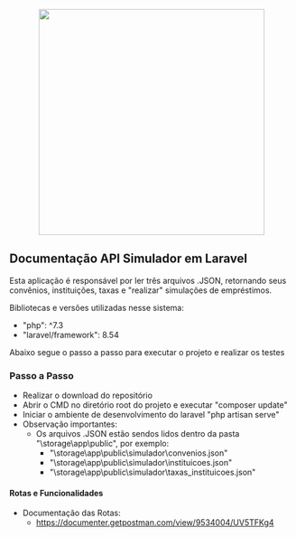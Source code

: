 <p align="center"><a href="https://laravel.com" target="_blank"><img src="https://raw.githubusercontent.com/laravel/art/master/logo-lockup/5%20SVG/2%20CMYK/1%20Full%20Color/laravel-logolockup-cmyk-red.svg" width="400"></a></p>

## Documentação API Simulador em Laravel

Esta aplicação é responsável por ler três arquivos .JSON, retornando seus convênios, instituições, taxas e "realizar" simulações de empréstimos.

Bibliotecas e versões utilizadas nesse sistema:

- "php": ^7.3
- "laravel/framework": 8.54

Abaixo segue o passo a passo para executar o projeto e realizar os testes

### Passo a Passo

- Realizar o download do repositório
- Abrir o CMD no diretório root do projeto e executar "composer update"
- Iniciar o ambiente de desenvolvimento do laravel "php artisan serve"
- Observação importantes:
    -   Os arquivos .JSON estão sendos lidos dentro da pasta "\storage\app\public\", por exemplo:
        - "\storage\app\public\simulador\convenios.json"
        - "\storage\app\public\simulador\instituicoes.json"
        - "\storage\app\public\simulador\taxas_instituicoes.json"

#### Rotas e Funcionalidades

- Documentação das Rotas:
    - https://documenter.getpostman.com/view/9534004/UV5TFKg4


